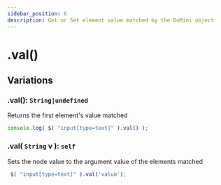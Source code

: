 ```yaml
---
sidebar_position: 6
description: Get or Set element value matched by the DoMini object
---
```


# .val()

## Variations

### .val(): ``String|undefined``
Returns the first element's value matched
```javascript
console.log( $( "input[type=text]" ).val() );
```

### .val( ``String`` v ): ``self``
Sets the node value to the argument value of the elements matched
```javascript
 $( "input[type=text]" ).val('value');
```